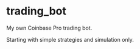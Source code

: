 # trading_bot
My own Coinbase Pro trading bot.

Starting with simple strategies and simulation only.